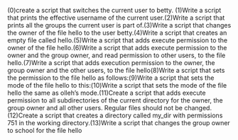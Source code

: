 (0)create a script that switches the current user to betty. (1)Write a script that prints the effective username of the current user.(2)Write a script that prints all the groups the current user is part of.(3)Write a script that changes the owner of the file hello to the user betty.(4)Write a script that creates an empty file called hello.(5)Write a script that adds execute permission to the owner of the file hello.(6)Write a script that adds execute permission to the owner and the group owner, and read permission to other users, to the file hello.(7)Write a script that adds execution permission to the owner, the group owner and the other users, to the file hello(8)Write a script that sets the permission to the file hello as follows:(9)Write a script that sets the mode of the file hello to this:(10)Write a script that sets the mode of the file hello the same as olleh’s mode.(11)Create a script that adds execute permission to all subdirectories of the current directory for the owner, the group owner and all other users. Regular files should not be changed.(12)Create a script that creates a directory called my_dir with permissions 751 in the working directory.(13)Write a script that changes the group owner to school for the file hello
